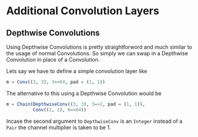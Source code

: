 # Additional Convolution Layers

## Depthwise Convolutions

Using Depthwise Convolutions is pretty straightforword and much similar
to the usage of normal Convolutions. So simply we can swap in a
Depthwise Convolution in place of a Convolution.

Lets say we have to define a simple convolution layer like
```julia
m = Conv((3, 3), 3=>64, pad = (1, 1))
```

The alternative to this using a Depthwise Convolution would be
```julia
m = Chain(DepthwiseConv((3, 3), 3=>2, pad = (1, 1)),
          Conv((1, 1), 6=>64))
```

Incase the second argument to `DepthwiseConv` is an `Integer` instead of a
`Pair` the channel multiplier is taken to be 1.
